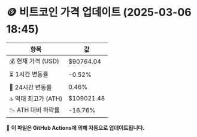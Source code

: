 # 🪙 비트코인 가격 업데이트 (2025-03-06 18:45)

| 항목                | 값 |
|--------------------|----------------|
| 💰 현재 가격 (USD) | $90764.04 |
| ⏳ 1시간 변동률    | -0.52% |
| 📆 24시간 변동률   | 0.46% |
| 🔝 역대 최고가 (ATH) | $109021.48 |
| 📉 ATH 대비 하락률 | -16.76% |

🔄 **이 파일은 GitHub Actions에 의해 자동으로 업데이트됩니다.**

